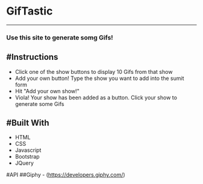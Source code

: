# GifTastic
---
### Use this site to generate somg Gifs!

#Instructions
---
- Click one of the show buttons to display 10 Gifs from that show
- Add your own button! Type the show you want to add into the sumit form
- Hit "Add your own show!"
- Viola! Your show has been added as a button. Click your show to generate some Gifs

#Built With
---
- HTML
- CSS
- Javascript
- Bootstrap
- JQuery

#API
##Giphy - (https://developers.giphy.com/)
